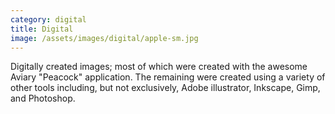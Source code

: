 ```yaml
---
category: digital
title: Digital
image: /assets/images/digital/apple-sm.jpg
---
```

Digitally created images; most of which were created with the awesome Aviary "Peacock" application. The remaining were created using a variety of other tools including, but not exclusively, Adobe illustrator, Inkscape, Gimp, and Photoshop.
